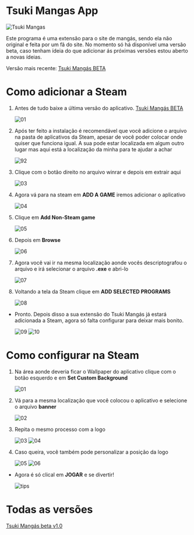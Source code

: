 # Tsuki Mangas App
![Tsuki Mangas](https://user-images.githubusercontent.com/76141331/147251907-bce64ea5-97ce-4ac3-8f23-2f39214134b9.png)

Este programa é uma extensão para o site de mangás, sendo ela não original e feita por um fã do site. No momento só há disponível uma versão beta, caso tenham ídeia do que adicionar ás próximas versões estou aberto a novas ídeias.

Versão mais recente: [Tsuki Mangás BETA](https://www.mediafire.com/file/bajc3f2gfuimjgi/Tsuki_Mangas_Beta.rar/file)

# Como adicionar a Steam

1. Antes de tudo baixe a última versão do aplicativo. [Tsuki Mangás BETA](https://www.mediafire.com/file/bajc3f2gfuimjgi/Tsuki_Mangas_Beta.rar/file)

   ![01](https://user-images.githubusercontent.com/76141331/148701476-b0e7b7e1-d493-4a58-a2df-a67794cb77ff.png)

2. Após ter feito a instalação é recomendável que você adicione o arquivo na pasta de aplicativos da Steam, apesar de você poder colocar onde quiser que funciona igual. A sua pode estar localizada em algum outro lugar mas aqui está a localização da minha para te ajudar a achar

   ![92](https://user-images.githubusercontent.com/76141331/148699735-d6c873f6-ad7b-4753-aa28-b447275182a7.png)

3. Clique com o botão direito no arquivo winrar e depois em extrair aqui

   ![03](https://user-images.githubusercontent.com/76141331/148699871-c3981b16-6844-4b58-9adf-12c4b8623d8b.png)

4. Agora vá para na steam em **ADD A GAME** iremos adicionar o aplicativo

   ![04](https://user-images.githubusercontent.com/76141331/148700031-80e01d9c-e13c-4f66-904e-6d88b8a4559c.png)

5. Clique em **Add Non-Steam game**

   ![05](https://user-images.githubusercontent.com/76141331/148700052-b1a30734-84b9-4cb4-a5f7-9241dbcdb7cc.png)

6. Depois em **Browse**

   ![06](https://user-images.githubusercontent.com/76141331/148700111-061c4fb0-980b-4604-81be-8c5f37020fe8.png)

7. Agora você vai ir na mesma localização aonde vocês descriptografou o arquivo e irá selecionar o arquivo **.exe** e abri-lo
   
   ![07](https://user-images.githubusercontent.com/76141331/148701548-8cdc9a85-b00f-4a91-baa5-9698eb558184.png)

8. Voltando a tela da Steam clique em **ADD SELECTED PROGRAMS**
   
   ![08](https://user-images.githubusercontent.com/76141331/148701627-efe7beff-2e12-4ea4-8e19-d03a8d1f3661.png)

- Pronto. Depois disso a sua extensão do Tsuki Mangás já estará adicionada a Steam, agora só falta configurar para deixar mais bonito.
   
   ![09](https://user-images.githubusercontent.com/76141331/148701899-37aa6d8b-7ce0-483b-be71-03f74f1c8009.png)
   ![10](https://user-images.githubusercontent.com/76141331/148701902-4b0cf9ef-72d4-4854-85db-e70fbf0f7bf6.png)

# Como configurar na Steam

1. Na área aonde deveria ficar o Wallpaper do aplicativo clique com o botão esquerdo e em **Set Custom Background**

   ![01](https://user-images.githubusercontent.com/76141331/148701924-7236d33b-b401-4c55-8890-c0e1bebdf643.png)

2. Vá para a mesma localização que você colocou o aplicativo e selecione o arquivo **banner**

   ![02](https://user-images.githubusercontent.com/76141331/148701927-e5e08928-e962-4ad9-aa0e-adea2747e6d7.png)

3. Repita o mesmo processo com a logo

   ![03](https://user-images.githubusercontent.com/76141331/148701930-e6503833-30e7-4157-8637-1b3b2267c72c.png)
   ![04](https://user-images.githubusercontent.com/76141331/148701931-986978d7-9b8e-47d7-b241-dcb6a40ddab0.png)

4. Caso queira, você também pode personalizar a posição da logo
   
   ![05](https://user-images.githubusercontent.com/76141331/148701934-dfa87d95-101d-4c49-9353-4ebcbaaeb2dc.png)
   ![06](https://user-images.githubusercontent.com/76141331/148701936-d4585304-cd3b-4bf6-9655-fe2d4c8807ee.png)

- Agora é só clical em **JOGAR** e se divertir!

   ![tips](https://user-images.githubusercontent.com/76141331/148701982-ebc98112-181c-4349-baaf-57963c67b0c0.png)
   
# Todas as versões

[Tsuki Mangás beta v1.0](https://www.mediafire.com/file/bajc3f2gfuimjgi/Tsuki_Mangas_Beta.rar/file)
